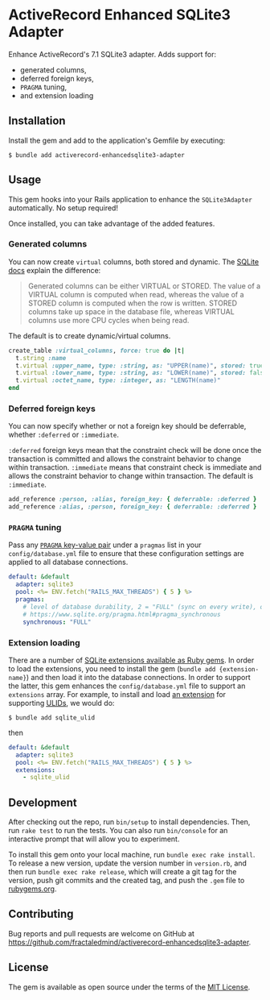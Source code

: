 # ActiveRecord Enhanced SQLite3 Adapter

Enhance ActiveRecord's 7.1 SQLite3 adapter. Adds support for:

* generated columns,
* deferred foreign keys,
* `PRAGMA` tuning,
* and extension loading

## Installation

Install the gem and add to the application's Gemfile by executing:

```shell
$ bundle add activerecord-enhancedsqlite3-adapter
```

## Usage

This gem hooks into your Rails application to enhance the `SQLite3Adapter` automatically. No setup required!

Once installed, you can take advantage of the added features.

### Generated columns

You can now create `virtual` columns, both stored and dynamic. The [SQLite docs](https://www.sqlite.org/gencol.html) explain the difference:

> Generated columns can be either VIRTUAL or STORED. The value of a VIRTUAL column is computed when read, whereas the value of a STORED column is computed when the row is written. STORED columns take up space in the database file, whereas VIRTUAL columns use more CPU cycles when being read.

The default is to create dynamic/virtual columns.

```ruby
create_table :virtual_columns, force: true do |t|
  t.string :name
  t.virtual :upper_name, type: :string, as: "UPPER(name)", stored: true
  t.virtual :lower_name, type: :string, as: "LOWER(name)", stored: false
  t.virtual :octet_name, type: :integer, as: "LENGTH(name)"
end
```

### Deferred foreign keys

You can now specify whether or not a foreign key should be deferrable, whether `:deferred` or `:immediate`.

`:deferred` foreign keys mean that the constraint check will be done once the transaction is committed and allows the constraint behavior to change within transaction. `:immediate` means that constraint check is immediate and allows the constraint behavior to change within transaction. The default is `:immediate`.

```ruby
add_reference :person, :alias, foreign_key: { deferrable: :deferred }
add_reference :alias, :person, foreign_key: { deferrable: :deferred }
```

### `PRAGMA` tuning

Pass any [`PRAGMA` key-value pair](https://www.sqlite.org/pragma.html) under a `pragmas` list in your `config/database.yml` file to ensure that these configuration settings are applied to all database connections.

```yaml
default: &default
  adapter: sqlite3
  pool: <%= ENV.fetch("RAILS_MAX_THREADS") { 5 } %>
  pragmas:
    # level of database durability, 2 = "FULL" (sync on every write), other values include 1 = "NORMAL" (sync every 1000 written pages) and 0 = "NONE"
    # https://www.sqlite.org/pragma.html#pragma_synchronous
    synchronous: "FULL"
```

### Extension loading

There are a number of [SQLite extensions available as Ruby gems](https://github.com/asg017/sqlite-ecosystem). In order to load the extensions, you need to install the gem (`bundle add {extension-name}`) and then load it into the database connections. In order to support the latter, this gem enhances the `config/database.yml` file to support an `extensions` array. For example, to install and load [an extension](https://github.com/asg017/sqlite-ulid) for supporting [<abbr title="Universally Unique Lexicographically Sortable Identifiers">ULIDs</abbr>](https://github.com/ulid/spec), we would do:

```shell
$ bundle add sqlite_ulid
```

then

```yaml
default: &default
  adapter: sqlite3
  pool: <%= ENV.fetch("RAILS_MAX_THREADS") { 5 } %>
  extensions:
    - sqlite_ulid
```

## Development

After checking out the repo, run `bin/setup` to install dependencies. Then, run `rake test` to run the tests. You can also run `bin/console` for an interactive prompt that will allow you to experiment.

To install this gem onto your local machine, run `bundle exec rake install`. To release a new version, update the version number in `version.rb`, and then run `bundle exec rake release`, which will create a git tag for the version, push git commits and the created tag, and push the `.gem` file to [rubygems.org](https://rubygems.org).

## Contributing

Bug reports and pull requests are welcome on GitHub at https://github.com/fractaledmind/activerecord-enhancedsqlite3-adapter.

## License

The gem is available as open source under the terms of the [MIT License](https://opensource.org/licenses/MIT).
